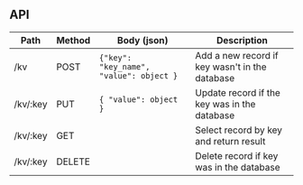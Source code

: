 ## API
Path | Method | Body (json) | Description
--- | --- | --- | --- 
/kv | POST | ```{"key": "key_name", "value": object } ``` | Add a new record if key wasn't in the database
/kv/:key | PUT | ```{ "value": object } ``` | Update record if the key was in the database
/kv/:key | GET |  | Select record by key and return result
/kv/:key | DELETE | | Delete record if key was in the database
